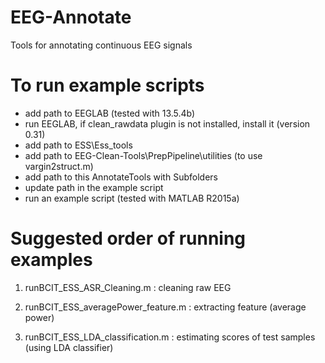 # EEG-Annotate
Tools for annotating continuous EEG signals

# To run example scripts
- add path to EEGLAB (tested with 13.5.4b)
- run EEGLAB, if clean_rawdata plugin is not installed, install it (version 0.31)
- add path to ESS\Ess_tools
- add path to EEG-Clean-Tools\PrepPipeline\utilities (to use vargin2struct.m)
- add path to this AnnotateTools with Subfolders
- update path in the example script
- run an example script (tested with MATLAB R2015a)

# Suggested order of running examples
 1) runBCIT_ESS_ASR_Cleaning.m : cleaning raw EEG 
 
 2) runBCIT_ESS_averagePower_feature.m : extracting feature (average power)
 
 3) runBCIT_ESS_LDA_classification.m : estimating scores of test samples (using LDA classifier)

